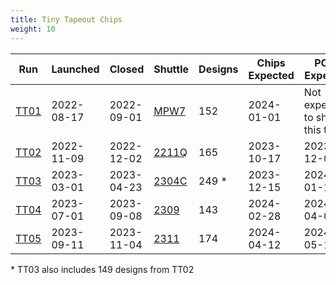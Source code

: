 ```yaml
---
title: Tiny Tapeout Chips
weight: 10
---
```


| Run                | Launched   | Closed     | Shuttle                                      | Designs | Chips Expected | PCBs Expected                   |
|--------------------|------------|------------|----------------------------------------------|---------|----------------|---------------------------------|
| [TT01](/runs/tt01) | 2022-08-17 | 2022-09-01 | [MPW7](https://efabless.com/shuttle-status)  | 152     | 2024-01-01     | Not expecting to ship this test |
| [TT02](/runs/tt02) | 2022-11-09 | 2022-12-02 | [2211Q](https://efabless.com/shuttle-status) | 165     | 2023-10-17     | 2023-12-01                      |
| [TT03](/runs/tt03) | 2023-03-01 | 2023-04-23 | [2304C](https://efabless.com/shuttle-status) | 249 \*  | 2023-12-15     | 2024-01-15                      |
| [TT04](/runs/tt04) | 2023-07-01 | 2023-09-08 | [2309](https://efabless.com/shuttle-status)  | 143     | 2024-02-28     | 2024-04-01                      |
| [TT05](/runs/tt05) | 2023-09-11 | 2023-11-04 | [2311](https://efabless.com/shuttle-status)  | 174     | 2024-04-12     | 2024-05-12                      |

\* TT03 also includes 149 designs from TT02
